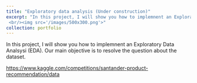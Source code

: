 ```yaml
---
title: "Exploratory data analysis (Under construction)"
excerpt: "In this project, I will show you how to implemnent an Exploratory Data Analsysi (EDA). Our main objective is to resolve the question about the dataset. 
 <br/><img src='/images/500x300.png'>"
collection: portfolio
---
```


In this project, I will show you how to implemnent an Exploratory Data Analsysi (EDA). Our main objective is to resolve the question about the dataset. 

https://www.kaggle.com/competitions/santander-product-recommendation/data
